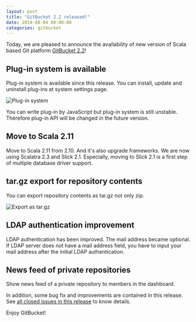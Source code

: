 ```yaml
---
layout: post
title: "GitBucket 2.2 released!"
date: 2014-08-04 00:00:00
categories: gitbucket
---
```

Today, we are pleased to announce the availability of new version of Scala based Git platform [GitBucket 2.2](https://github.com/gitbucket/gitbucket/releases/tag/2.2)!

## Plug-in system is available

Plug-in system is available since this release. You can install, update and uninstall plug-ins at system settings page.

![Plug-in system]({{site.baseurl}}/images/gitbucket-2.2/plugins.png)

You can write plug-in by JavaScript but plug-in system is still unstable. Therefore plug-in API will be changed in the future version.

## Move to Scala 2.11

Move to Scala 2.11 from 2.10. And it's also upgrade frameworks. We are now using Scalatra 2.3 and Slick 2.1. Especially, moving to Slick 2.1 is a first step of multiple database driver support.

## tar.gz export for repository contents

You can export repository contents as tar.gz not only zip.

![Export as tar.gz]({{site.baseurl}}/images/gitbucket-2.2/export.png)

## LDAP authentication improvement

LDAP authentication has been improved. The mail address became optional. If LDAP server does not have a mail address field, you have to input your mail address after the initial LDAP authentication.

## News feed of private repositories

Show news feed of a private repository to members in the dashboard.

In addition, some bug fix and improvements are contained in this release. See [all closed issues in this release](https://github.com/gitbucket/gitbucket/issues?q=is%3Aclosed+milestone%3A2.2) to know details.

Enjoy GitBucket!
